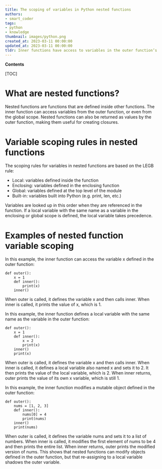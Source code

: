 ```yaml
---
title: The scoping of variables in Python nested functions
authors:
- smart_coder
tags:
- python
- knowledge
thumbnail: images/python.png
created_at: 2023-03-11 00:00:00
updated_at: 2023-03-11 00:00:00
tldr: Inner functions have access to variables in the outer function’s scope, but not vice versa.
---
```


**Contents**

[TOC]

# What are nested functions?

Nested functions are functions that are defined inside other functions. The inner function can access variables from the outer function, or even from the global scope. Nested functions can also be returned as values by the outer function, making them useful for creating closures.

# Variable scoping rules in nested functions

The scoping rules for variables in nested functions are based on the LEGB rule:

- Local: variables defined inside the function
- Enclosing: variables defined in the enclosing function
- Global: variables defined at the top level of the module
- Built-in: variables built into Python (e.g. print, len, etc.)

Variables are looked up in this order when they are referenced in the function. If a local variable with the same name as a variable in the enclosing or global scope is defined, the local variable takes precedence.

# Examples of nested function variable scoping

In this example, the inner function can access the variable x defined in the outer function:

```
def outer():
    x = 1
    def inner():
        print(x)
    inner()
```

When outer is called, it defines the variable x and then calls inner. When inner is called, it prints the value of x, which is 1.

In this example, the inner function defines a local variable with the same name as the variable in the outer function:

```
def outer():
    x = 1
    def inner():
        x = 2
        print(x)
    inner()
    print(x)
```

When outer is called, it defines the variable x and then calls inner. When inner is called, it defines a local variable also named x and sets it to 2. It then prints the value of the local variable, which is 2. When inner returns, outer prints the value of its own x variable, which is still 1.

In this example, the inner function modifies a mutable object defined in the outer function:

```
def outer():
    nums = [1, 2, 3]
    def inner():
        nums[0] = 4
        print(nums)
    inner()
    print(nums)
```

When outer is called, it defines the variable nums and sets it to a list of numbers. When inner is called, it modifies the first element of nums to be 4 and then prints the entire list. When inner returns, outer prints the modified version of nums. This shows that nested functions can modify objects defined in the outer function, but that re-assigning to a local variable shadows the outer variable.
